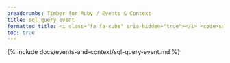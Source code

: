 ```yaml
---
breadcrumbs: Timber for Ruby / Events & Context
title: sql_query event
formatted_title: <i class="fa fa-cube" aria-hidden="true"></i> <code>sql_query</code> event
toc: true
---
```


{% include docs/events-and-context/sql-query-event.md %}